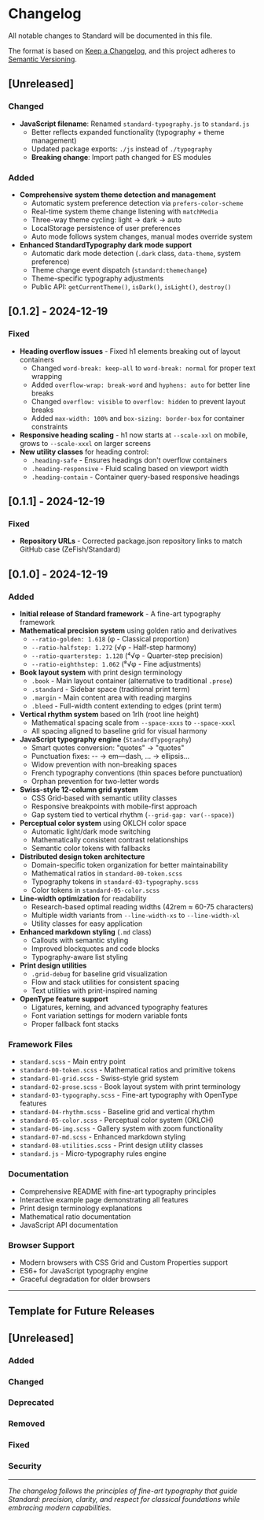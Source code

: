 # Changelog

All notable changes to Standard will be documented in this file.

The format is based on [Keep a Changelog](https://keepachangelog.com/en/1.0.0/),
and this project adheres to [Semantic Versioning](https://semver.org/spec/v2.0.0.html).

## [Unreleased]

### Changed
- **JavaScript filename**: Renamed `standard-typography.js` to `standard.js`
  - Better reflects expanded functionality (typography + theme management)
  - Updated package exports: `./js` instead of `./typography`
  - **Breaking change**: Import path changed for ES modules

### Added
- **Comprehensive system theme detection and management**
  - Automatic system preference detection via `prefers-color-scheme`
  - Real-time system theme change listening with `matchMedia`
  - Three-way theme cycling: light → dark → auto
  - LocalStorage persistence of user preferences
  - Auto mode follows system changes, manual modes override system
- **Enhanced StandardTypography dark mode support**
  - Automatic dark mode detection (`.dark` class, `data-theme`, system preference)
  - Theme change event dispatch (`standard:themechange`)
  - Theme-specific typography adjustments
  - Public API: `getCurrentTheme()`, `isDark()`, `isLight()`, `destroy()`

## [0.1.2] - 2024-12-19

### Fixed
- **Heading overflow issues** - Fixed h1 elements breaking out of layout containers
  - Changed `word-break: keep-all` to `word-break: normal` for proper text wrapping
  - Added `overflow-wrap: break-word` and `hyphens: auto` for better line breaks
  - Changed `overflow: visible` to `overflow: hidden` to prevent layout breaks
  - Added `max-width: 100%` and `box-sizing: border-box` for container constraints
- **Responsive heading scaling** - h1 now starts at `--scale-xxl` on mobile, grows to `--scale-xxxl` on larger screens
- **New utility classes** for heading control:
  - `.heading-safe` - Ensures headings don't overflow containers
  - `.heading-responsive` - Fluid scaling based on viewport width
  - `.heading-contain` - Container query-based responsive headings

## [0.1.1] - 2024-12-19

### Fixed
- **Repository URLs** - Corrected package.json repository links to match GitHub case (ZeFish/Standard)

## [0.1.0] - 2024-12-19

### Added
- **Initial release of Standard framework** - A fine-art typography framework
- **Mathematical precision system** using golden ratio and derivatives
  - `--ratio-golden: 1.618` (φ - Classical proportion)
  - `--ratio-halfstep: 1.272` (√φ - Half-step harmony)
  - `--ratio-quarterstep: 1.128` (⁴√φ - Quarter-step precision)
  - `--ratio-eighthstep: 1.062` (⁸√φ - Fine adjustments)
- **Book layout system** with print design terminology
  - `.book` - Main layout container (alternative to traditional `.prose`)
  - `.standard` - Sidebar space (traditional print term)
  - `.margin` - Main content area with reading margins
  - `.bleed` - Full-width content extending to edges (print term)
- **Vertical rhythm system** based on 1rlh (root line height)
  - Mathematical spacing scale from `--space-xxxs` to `--space-xxxl`
  - All spacing aligned to baseline grid for visual harmony
- **JavaScript typography engine** (`StandardTypography`)
  - Smart quotes conversion: "quotes" → "quotes"
  - Punctuation fixes: -- → em—dash, ... → ellipsis…
  - Widow prevention with non-breaking spaces
  - French typography conventions (thin spaces before punctuation)
  - Orphan prevention for two-letter words
- **Swiss-style 12-column grid system**
  - CSS Grid-based with semantic utility classes
  - Responsive breakpoints with mobile-first approach
  - Gap system tied to vertical rhythm (`--grid-gap: var(--space)`)
- **Perceptual color system** using OKLCH color space
  - Automatic light/dark mode switching
  - Mathematically consistent contrast relationships
  - Semantic color tokens with fallbacks
- **Distributed design token architecture**
  - Domain-specific token organization for better maintainability
  - Mathematical ratios in `standard-00-token.scss`
  - Typography tokens in `standard-03-typography.scss`
  - Color tokens in `standard-05-color.scss`
- **Line-width optimization** for readability
  - Research-based optimal reading widths (42rem ≈ 60-75 characters)
  - Multiple width variants from `--line-width-xs` to `--line-width-xl`
  - Utility classes for easy application
- **Enhanced markdown styling** (`.md` class)
  - Callouts with semantic styling
  - Improved blockquotes and code blocks
  - Typography-aware list styling
- **Print design utilities**
  - `.grid-debug` for baseline grid visualization
  - Flow and stack utilities for consistent spacing
  - Text utilities with print-inspired naming
- **OpenType feature support**
  - Ligatures, kerning, and advanced typography features
  - Font variation settings for modern variable fonts
  - Proper fallback font stacks

### Framework Files
- `standard.scss` - Main entry point
- `standard-00-token.scss` - Mathematical ratios and primitive tokens
- `standard-01-grid.scss` - Swiss-style grid system
- `standard-02-prose.scss` - Book layout system with print terminology
- `standard-03-typography.scss` - Fine-art typography with OpenType features
- `standard-04-rhythm.scss` - Baseline grid and vertical rhythm
- `standard-05-color.scss` - Perceptual color system (OKLCH)
- `standard-06-img.scss` - Gallery system with zoom functionality
- `standard-07-md.scss` - Enhanced markdown styling
- `standard-08-utilities.scss` - Print design utility classes
- `standard.js` - Micro-typography rules engine

### Documentation
- Comprehensive README with fine-art typography principles
- Interactive example page demonstrating all features
- Print design terminology explanations
- Mathematical ratio documentation
- JavaScript API documentation

### Browser Support
- Modern browsers with CSS Grid and Custom Properties support
- ES6+ for JavaScript typography engine
- Graceful degradation for older browsers

---

## Template for Future Releases

## [Unreleased]
### Added
### Changed
### Deprecated
### Removed
### Fixed
### Security

---

*The changelog follows the principles of fine-art typography that guide Standard: precision, clarity, and respect for classical foundations while embracing modern capabilities.*